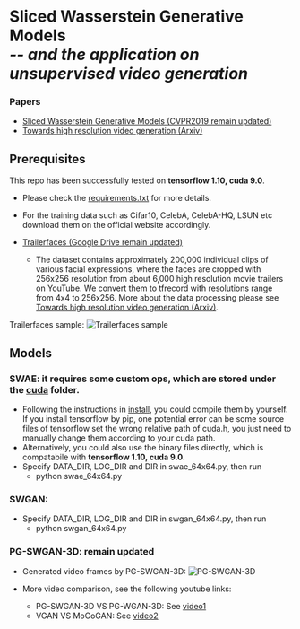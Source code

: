 # Sliced Wasserstein Generative Models<br><i>-- and the application on unsupervised video generation</i>

           
### Papers
* [Sliced Wasserstein Generative Models (CVPR2019 remain updated)](https://github.com/musikisomorphie/swd/)
* [Towards high resolution video generation (Arxiv)](https://arxiv.org/pdf/1810.02419.pdf) 


## Prerequisites
This repo has been successfully tested on **tensorflow 1.10, cuda 9.0**. 

* Please check the [requirements.txt](https://github.com/musikisomorphie/swd/blob/master/requirements.txt) for more details.

* For the training data such as Cifar10, CelebA, CelebA-HQ, LSUN etc download them on the official website accordingly.

* [Trailerfaces (Google Drive remain updated)](https://github.com/musikisomorphie/swd/)
  * The dataset contains approximately 200,000 individual clips of various facial expressions, where the faces are cropped with 256x256 resolution from about 6,000 high resolution movie trailers on YouTube. We convert them to tfrecord with resolutions range from 4x4 to 256x256. More about the data processing please see [Towards high resolution video generation (Arxiv)](https://arxiv.org/pdf/1810.02419.pdf). 

Trailerfaces sample:
![Trailerfaces sample](https://github.com/musikisomorphie/swd/blob/master/trailer_faces_samples.png)

## Models

### SWAE: it requires some custom ops, which are stored under the [cuda](https://github.com/musikisomorphie/swd/tree/master/cuda) folder.
  * Following the instructions in [install](https://github.com/musikisomorphie/swd/blob/master/cuda/install), you could compile them by yourself. If you install tensorflow by pip, one potential error can be some source files of tensorflow set the wrong relative path of cuda.h, you just need to manually change them according to your cuda path.
  * Alternatively, you could also use the binary files directly, which is compatabile with **tensorflow 1.10, cuda 9.0**.
  * Specify DATA_DIR, LOG_DIR and DIR in swae_64x64.py, then run
    * python swae_64x64.py
  
### SWGAN: 
   * Specify DATA_DIR, LOG_DIR and DIR in swgan_64x64.py, then run
     * python swgan_64x64.py   

### PG-SWGAN-3D: remain updated
* Generated video frames by PG-SWGAN-3D:
![PG-SWGAN-3D](https://github.com/musikisomorphie/swd/blob/master/pgswgan_3d.jpg)

* More video comparison, see the following youtube links:
  * PG-SWGAN-3D VS PG-WGAN-3D: See [video1](https://www.youtube.com/watch?v=BvIJk01r9tw)
  * VGAN VS MoCoGAN: See [video2](https://www.youtube.com/watch?v=Q7kUrPTcmdE)


